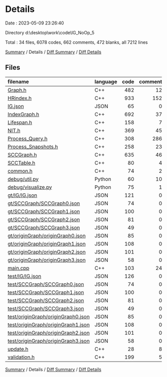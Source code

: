 # Details

Date : 2023-05-09 23:26:40

Directory d:\\desktop\\work\\code\\IG_NoOp_5

Total : 34 files,  6078 codes, 662 comments, 472 blanks, all 7212 lines

[Summary](results.md) / Details / [Diff Summary](diff.md) / [Diff Details](diff-details.md)

## Files
| filename | language | code | comment | blank | total |
| :--- | :--- | ---: | ---: | ---: | ---: |
| [Graph.h](/Graph.h) | C++ | 482 | 12 | 66 | 560 |
| [HRindex.h](/HRindex.h) | C++ | 933 | 152 | 74 | 1,159 |
| [IG.json](/IG.json) | JSON | 65 | 0 | 1 | 66 |
| [IndexGraph.h](/IndexGraph.h) | C++ | 692 | 37 | 87 | 816 |
| [Lifespan.h](/Lifespan.h) | C++ | 158 | 7 | 26 | 191 |
| [NIT.h](/NIT.h) | C++ | 369 | 45 | 34 | 448 |
| [Process_Query.h](/Process_Query.h) | C++ | 308 | 286 | 26 | 620 |
| [Process_Snapshots.h](/Process_Snapshots.h) | C++ | 258 | 23 | 23 | 304 |
| [SCCGraph.h](/SCCGraph.h) | C++ | 635 | 46 | 40 | 721 |
| [SCCTable.h](/SCCTable.h) | C++ | 80 | 4 | 14 | 98 |
| [common.h](/common.h) | C++ | 74 | 2 | 12 | 88 |
| [debug/util.py](/debug/util.py) | Python | 60 | 10 | 5 | 75 |
| [debug/visualize.py](/debug/visualize.py) | Python | 75 | 1 | 9 | 85 |
| [gt/IG/IG.json](/gt/IG/IG.json) | JSON | 121 | 0 | 1 | 122 |
| [gt/SCCGraph/SCCGraph0.json](/gt/SCCGraph/SCCGraph0.json) | JSON | 74 | 0 | 1 | 75 |
| [gt/SCCGraph/SCCGraph1.json](/gt/SCCGraph/SCCGraph1.json) | JSON | 100 | 0 | 1 | 101 |
| [gt/SCCGraph/SCCGraph2.json](/gt/SCCGraph/SCCGraph2.json) | JSON | 81 | 0 | 1 | 82 |
| [gt/SCCGraph/SCCGraph3.json](/gt/SCCGraph/SCCGraph3.json) | JSON | 49 | 0 | 1 | 50 |
| [gt/originGraph/originGraph0.json](/gt/originGraph/originGraph0.json) | JSON | 85 | 0 | 1 | 86 |
| [gt/originGraph/originGraph1.json](/gt/originGraph/originGraph1.json) | JSON | 108 | 0 | 1 | 109 |
| [gt/originGraph/originGraph2.json](/gt/originGraph/originGraph2.json) | JSON | 101 | 0 | 1 | 102 |
| [gt/originGraph/originGraph3.json](/gt/originGraph/originGraph3.json) | JSON | 58 | 0 | 1 | 59 |
| [main.cpp](/main.cpp) | C++ | 103 | 24 | 16 | 143 |
| [test/IG/IG.json](/test/IG/IG.json) | JSON | 126 | 0 | 1 | 127 |
| [test/SCCGraph/SCCGraph0.json](/test/SCCGraph/SCCGraph0.json) | JSON | 74 | 0 | 1 | 75 |
| [test/SCCGraph/SCCGraph1.json](/test/SCCGraph/SCCGraph1.json) | JSON | 100 | 0 | 1 | 101 |
| [test/SCCGraph/SCCGraph2.json](/test/SCCGraph/SCCGraph2.json) | JSON | 81 | 0 | 1 | 82 |
| [test/SCCGraph/SCCGraph3.json](/test/SCCGraph/SCCGraph3.json) | JSON | 49 | 0 | 1 | 50 |
| [test/originGraph/originGraph0.json](/test/originGraph/originGraph0.json) | JSON | 85 | 0 | 1 | 86 |
| [test/originGraph/originGraph1.json](/test/originGraph/originGraph1.json) | JSON | 108 | 0 | 1 | 109 |
| [test/originGraph/originGraph2.json](/test/originGraph/originGraph2.json) | JSON | 101 | 0 | 1 | 102 |
| [test/originGraph/originGraph3.json](/test/originGraph/originGraph3.json) | JSON | 58 | 0 | 1 | 59 |
| [update.h](/update.h) | C++ | 28 | 8 | 6 | 42 |
| [validation.h](/validation.h) | C++ | 199 | 5 | 15 | 219 |

[Summary](results.md) / Details / [Diff Summary](diff.md) / [Diff Details](diff-details.md)